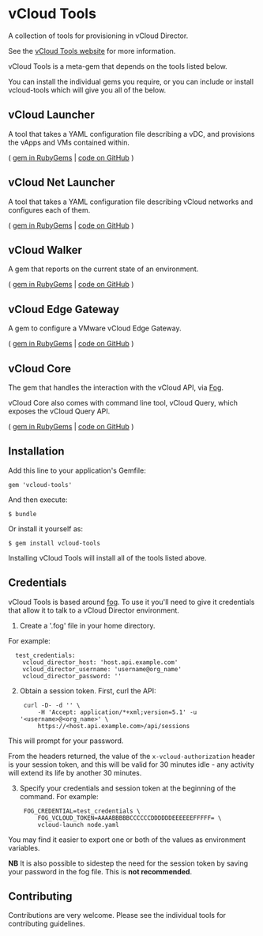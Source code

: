 vCloud Tools
============
A collection of tools for provisioning in vCloud Director.

See the [vCloud Tools website](http://gds-operations.github.io/vcloud-tools/) for more information.

vCloud Tools is a meta-gem that depends on the tools listed below.

You can install the individual gems you require, or you can include or install vcloud-tools which will give you all of the below.

## vCloud Launcher

A tool that takes a YAML configuration file describing a vDC, and provisions
the vApps and VMs contained within.

( [gem in RubyGems](http://rubygems.org/gems/vcloud-launcher) | [code on GitHub](https://github.com/gds-operations/vcloud-launcher) )


## vCloud Net Launcher

A tool that takes a YAML configuration file describing vCloud networks and configures each of them.

( [gem in RubyGems](http://rubygems.org/gems/vcloud-net_launcher) | [code on GitHub](https://github.com/gds-operations/vcloud-net_launcher) )

## vCloud Walker
A gem that reports on the current state of an environment.

( [gem in RubyGems](http://rubygems.org/gems/vcloud-walker) | [code on GitHub](https://github.com/gds-operations/vcloud-walker) )

## vCloud Edge Gateway
A gem to configure a VMware vCloud Edge Gateway.

( [gem in RubyGems](http://rubygems.org/gems/vcloud-edge_gateway) | [code on GitHub](https://github.com/gds-operations/vcloud-edge_gateway) )

## vCloud Core

The gem that handles the interaction with the vCloud API, via [Fog](http://fog.io/).

vCloud Core also comes with command line tool, vCloud Query, which exposes the vCloud Query API.

( [gem in RubyGems](http://rubygems.org/gems/vcloud-core) | [code on GitHub](https://github.com/gds-operations/vcloud-core) )


## Installation

Add this line to your application's Gemfile:

    gem 'vcloud-tools'

And then execute:

    $ bundle

Or install it yourself as:

    $ gem install vcloud-tools

Installing vCloud Tools will install all of the tools listed above.

## Credentials

vCloud Tools is based around [fog](http://fog.io/). To use it you'll need to give it credentials that allow it to talk to a vCloud Director environment.

1. Create a '.fog' file in your home directory.

  For example:

      test_credentials:
        vcloud_director_host: 'host.api.example.com'
        vcloud_director_username: 'username@org_name'
        vcloud_director_password: ''

2. Obtain a session token. First, curl the API:

        curl -D- -d '' \
            -H 'Accept: application/*+xml;version=5.1' -u '<username>@<org_name>' \
            https://<host.api.example.com>/api/sessions

  This will prompt for your password.

  From the headers returned, the value of the `x-vcloud-authorization` header is your session token, and this will be valid for 30 minutes idle - any activity will extend its life by another 30 minutes.

3. Specify your credentials and session token at the beginning of the command. For example:

        FOG_CREDENTIAL=test_credentials \
            FOG_VCLOUD_TOKEN=AAAABBBBBCCCCCCDDDDDDEEEEEEFFFFF= \
            vcloud-launch node.yaml

  You may find it easier to export one or both of the values as environment variables.

  **NB** It is also possible to sidestep the need for the session token by saving your password in the fog file. This is **not recommended**.

## Contributing

Contributions are very welcome. Please see the individual tools for contributing guidelines.
